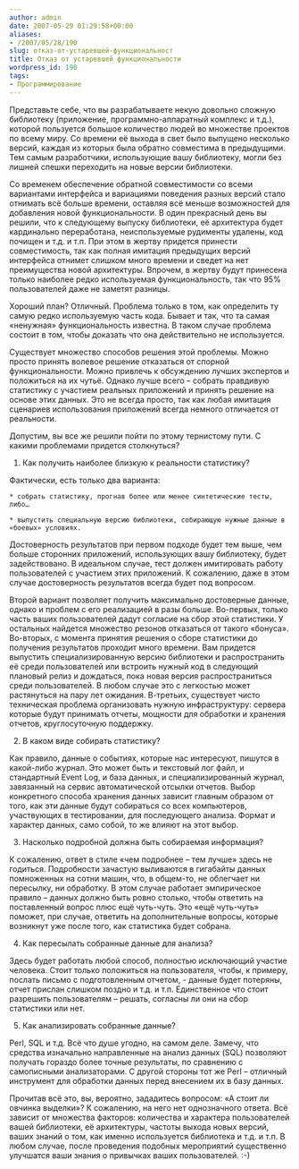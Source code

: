 ```yaml
---
author: admin
date: 2007-05-29 01:29:58+00:00
aliases:
- /2007/05/28/190
slug: отказ-от-устаревшей-функциональност
title: Отказ от устаревшей функциональности
wordpress_id: 190
tags:
- Программирование
---
```


Представьте себе, что вы разрабатываете некую довольно сложную библиотеку (приложение, программно-аппаратный комплекс и т.д.), которой пользуется большое количество людей во множестве проектов по всему миру. Со времени её выхода в свет было выпущено несколько версий, каждая из которых была обратно совместима в предыдущими. Тем самым разработчики, использующие вашу библиотеку, могли без лишней спешки переходить на новые версии библиотеки.

<!--more-->Со временем обеспечение обратной совместимости со всеми вариантами интерфейса и вариациями поведения разных версий стало отнимать всё больше времени, оставляя всё меньше возможностей для добавления новой функциональности. В один прекрасный день вы решили, что к следующему выпуску библиотеки, её архитектура будет кардинально переработана, неиспользуемые рудименты удалены, код почищен и т.д. и т.п. При этом в жертву придется принести совместимость, так как полная имитация предыдущих версий интерфейса отнимет слишком много времени и сведет на нет преимущества новой архитектуры. Впрочем, в жертву будут принесена только наиболее редко используемая функциональность, так что 95% пользователей даже не заметят разницы. 

Хороший план? Отличный. Проблема только в том, как определить ту самую редко используемую часть кода. Бывает и так, что та самая «ненужная» функциональность известна. В таком случае проблема состоит в том, чтобы доказать что она действительно не используется. 

Существует множество способов решения этой проблемы. Можно просто принять волевое решение отказаться  от спорной функциональности. Можно привлечь к обсуждению лучших экспертов и положиться на их чутьё. Однако лучше всего – собрать правдивую статистику с участием реальных приложений и принять решение на основе этих данных. Это не всегда просто, так как любая имитация сценариев использования приложений всегда немного отличается от реальности. 

Допустим, вы все же решили пойти по этому тернистому пути. С какими проблемами придется столкнуться?

  1. Как получить наиболее близкую к реальности статистику?

Фактически, есть только два варианта:

    * собрать статистику, прогнав более или менее синтетические тесты, либо…

    * выпустить специальную версию библиотеки, собирающую нужные данные в «боевых» условиях. 

Достоверность результатов при первом подходе будет тем выше, чем больше сторонних приложений, использующих вашу библиотеку, будет задействовано. В идеальном случае, тест должен имитировать работу пользователей с участием этих приложений. К сожалению, даже в этом случае достоверность результатов всегда будет под вопросом.

Второй вариант позволяет получить максимально достоверные данные, однако и проблем с его реализацией в разы больше. Во-первых, только часть ваших пользователей дадут согласие на сбор этой статистики. У остальных найдется множество резонов отказаться от такого «бонуса». Во-вторых, с момента принятия решения о сборе статистики до получения результатов проходит много времени. Вам придется выпустить специализированную версию библиотеки и распространить её среди пользователей или встроить нужный код в следующий плановый релиз и дождаться, пока новая версия распространиться среди пользователей. В любом случае это с легкостью может растянуться на пару лет ожидания. В-третьих, существует чисто техническая проблема организовать нужную инфраструктуру: сервера которые будут принимать отчеты, мощности для обработки и хранения отчетов, круглосуточную поддержку.

  2. В каком виде собирать статистику?

Как правило, данные о событиях, которые нас интересуют, пишутся в какой-либо журнал. Это может быть и текстовый лог файл, и стандартный Event Log, и база данных, и специализированный журнал, завязанный на сервис автоматической отсылки отчетов. Выбор конкретного способа хранения данных зависит главным образом от того, как эти данные будут собираться со всех компьютеров, участвующих в тестировании, для последующего анализа. Формат и характер данных, само собой, то же влияют на этот выбор.

  3. Насколько подробной должна быть собираемая информация?

К сожалению, ответ в стиле «чем подробнее – тем лучше» здесь не годиться. Подробности зачастую выливаются в гигабайты данных помноженных на сотни машин, что, в общем-то, не облегчает ни пересылку, ни обработку. В этом случае работает эмпирическое правило – данных должно быть ровно столько, чтобы ответить на поставленный вопрос плюс ещё чуть-чуть. Это «ещё чуть-чуть» поможет, при случае, ответить на дополнительные вопросы, которые возникнут уже после того, как статистика будет собрана. 

  4. Как пересылать собранные данные для анализа?

Здесь будет работать любой способ, полностью исключающий участие человека. Стоит только положиться на пользователя, чтобы, к примеру, послать письмо с подготовленным отчетом, - данные будет потеряны, отчет прислан слишком поздно и т.д. и т.п. Единственное что стоит разрешить пользователям – решать, согласны ли они на сбор статистики или нет. 

  5. Как анализировать собранные данные?

Perl, SQL и т.д. Всё что душе угодно, на самом деле. Замечу, что средства изначально направленные на анализ данных (SQL) позволяют получать гораздо более точные результаты, по сравнению с самописными анализаторами. С другой стороны тот же Perl – отличный инструмент для обработки данных перед внесением их в базу данных.

Прочитав всё это, вы, вероятно, зададитесь вопросом: «А стоит ли овчинка выделки»? К сожалению, на него нет однозначного ответа. Всё зависит от множества факторов: количества и характера пользователей вашей библиотеки, её архитектуры, частоты выхода новых версий, ваших знаний о том, как именно используется библиотека и т.д. и т.п. В любом случае, после проведения подобных мероприятий существенно улучшатся ваши знания о привычках ваших пользователей. :-)
